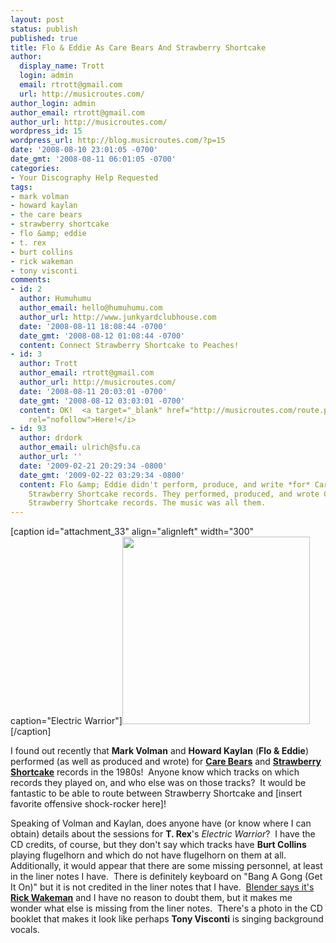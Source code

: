 ```yaml
---
layout: post
status: publish
published: true
title: Flo & Eddie As Care Bears And Strawberry Shortcake
author:
  display_name: Trott
  login: admin
  email: rtrott@gmail.com
  url: http://musicroutes.com/
author_login: admin
author_email: rtrott@gmail.com
author_url: http://musicroutes.com/
wordpress_id: 15
wordpress_url: http://blog.musicroutes.com/?p=15
date: '2008-08-10 23:01:05 -0700'
date_gmt: '2008-08-11 06:01:05 -0700'
categories:
- Your Discography Help Requested
tags:
- mark volman
- howard kaylan
- the care bears
- strawberry shortcake
- flo &amp; eddie
- t. rex
- burt collins
- rick wakeman
- tony visconti
comments:
- id: 2
  author: Humuhumu
  author_email: hello@humuhumu.com
  author_url: http://www.junkyardclubhouse.com
  date: '2008-08-11 18:08:44 -0700'
  date_gmt: '2008-08-12 01:08:44 -0700'
  content: Connect Strawberry Shortcake to Peaches!
- id: 3
  author: Trott
  author_email: rtrott@gmail.com
  author_url: http://musicroutes.com/
  date: '2008-08-11 20:03:01 -0700'
  date_gmt: '2008-08-12 03:03:01 -0700'
  content: OK!  <a target="_blank" href="http://musicroutes.com/route.php?musicianName=Strawberry+Shortcake&amp;musicianName2=Peaches"
    rel="nofollow">Here!</i>
- id: 93
  author: drdork
  author_email: ulrich@sfu.ca
  author_url: ''
  date: '2009-02-21 20:29:34 -0800'
  date_gmt: '2009-02-22 03:29:34 -0800'
  content: Flo &amp; Eddie didn't perform, produce, and write *for* Care Bears and
    Strawberry Shortcake records. They performed, produced, and wrote Care Bears &amp;
    Strawberry Shortcake records. The music was all them.
---
```

<p>[caption id="attachment_33" align="alignleft" width="300" caption="Electric Warrior"]<img class="size-full wp-image-33" title="Electric Warrior" src="http://blog.musicroutes.com/wp-content/uploads/2008/08/electricwarrior.jpg" alt="" width="300" height="300" />[/caption]</p>
<p>I found out recently that <strong>Mark Volman</strong> and <strong>Howard Kaylan</strong> (<strong>Flo &amp; Eddie</strong>) performed (as well as produced and wrote) for <a href="http://en.wikipedia.org/wiki/Care_Bears" target="_blank"><strong>Care Bears</strong></a> and <a href="http://en.wikipedia.org/wiki/Strawberry_Shortcake" target="_blank"><strong>Strawberry Shortcake</strong></a> records in the 1980s!  Anyone know which tracks on which records they played on, and who else was on those tracks?  It would be fantastic to be able to route between Strawberry Shortcake and [insert favorite offensive shock-rocker here]!</p>
<p>Speaking of Volman and Kaylan, does anyone have (or know where I can obtain) details about the sessions for <strong>T. Rex</strong>'s <em>Electric Warrior</em>?  I have the CD credits, of course, but they don't say which tracks have <strong>Burt Collins</strong> playing flugelhorn and which do not have flugelhorn on them at all.  Additionally, it would appear that there are some missing personnel, at least in the liner notes I have.  There is definitely keyboard on "Bang A Gong (Get It On)" but it is not credited in the liner notes that I have.  <a href="http://www.blender.com/guide/articles.aspx?id=1975" target="_blank">Blender says it's <strong>Rick Wakeman</strong></a> and I have no reason to doubt them, but it makes me wonder what else is missing from the liner notes.  There's a photo in the CD booklet that makes it look like perhaps <strong>Tony Visconti</strong> is singing background vocals.</p>
